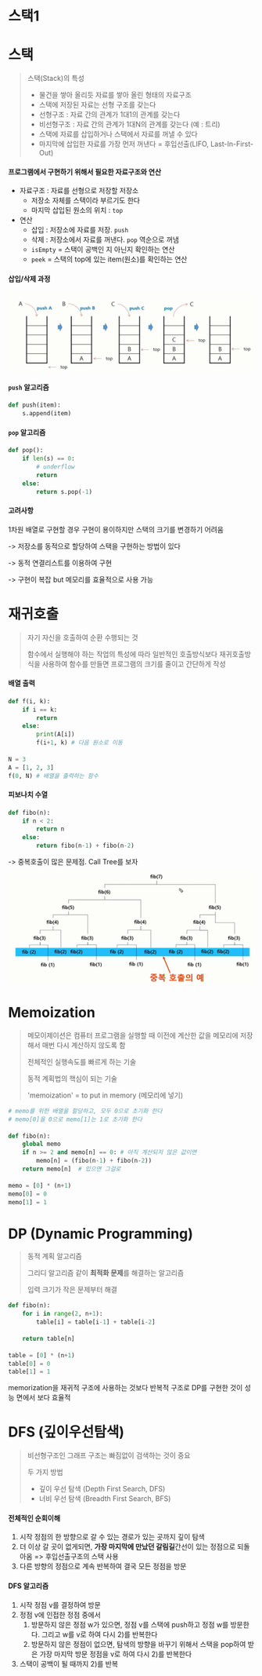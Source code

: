 # 스택1

# 스택

> 스택(Stack)의 특성
>
> * 물건을 쌓아 올리듯 자료를 쌓아 올린 형태의 자료구조
> * 스택에 저장된 자료는 선형 구조를 갖는다
> * 선형구조 : 자료 간의 관계가 1대1의 관계를 갖는다
> * 비선형구조 : 자료 간의 관계가 1대N의 관계를 갖는다 (예 : 트리)
> * 스택에 자료를 삽입하거나 스택에서 자료를 꺼낼 수 있다
> * 마지막에 삽입한 자료를 가장 먼저 꺼낸다 = 후입선출(LIFO, Last-In-First-Out)

#### 프로그램에서 구현하기 위해서 필요한 자료구조와 연산

* 자료구조 : 자료를 선형으로 저장할 저장소
  * 저장소 자체를 스택이라 부르기도 한다
  * 마지막 삽입된 원소의 위치 : `top`
* 연산
  * 삽입 : 저장소에 자료를 저장. `push`
  * 삭제 : 저장소에서 자료를 꺼낸다. `pop` 역순으로 꺼냄
  * `isEmpty` = 스택이 공백인 지 아닌지 확인하는 연산
  * `peek` = 스택의 top에 있는 item(원소)를 확인하는 연산

#### 삽입/삭제 과정

![image-20210818091252420](Stack.assets/image-20210818091252420.png)

#### `push` 알고리즘

```python
def push(item):
    s.append(item)
```

#### `pop` 알고리즘

```python
def pop():
    if len(s) == 0:
        # underflow
        return 
    else:
        return s.pop(-1)
```

#### 고려사항

1차원 배열로 구현할 경우 구현이 용이하지만 스택의 크기를 변경하기 어려움

-> 저장소를 동적으로 할당하여 스택을 구현하는 방법이 있다

-> 동적 연결리스트를 이용하여 구현

-> 구현이 복잡 but 메모리를 효율적으로 사용 가능

# 재귀호출

> 자기 자신을 호출하여 순환 수행되는 것
>
> 함수에서 실행해야 하는 작업의 특성에 따라 일반적인 호출방식보다 재귀호출방식을 사용하여 함수를 만들면 프로그램의 크기를 줄이고 간단하게 작성 

#### 배열 출력

```python
def f(i, k):
    if i == k:
        return 
    else:
        print(A[i])
        f(i+1, k) # 다음 원소로 이동
        
N = 3
A = [1, 2, 3]
f(0, N) # 배열을 출력하는 함수
```

#### 피보나치 수열

```python
def fibo(n):
    if n < 2:
        return n
    else:
        return fibo(n-1) + fibo(n-2)
```

-> 중복호출이 많은 문제점. Call Tree를 보자

![image-20210818111404819](Stack.assets/image-20210818111404819.png)

# Memoization

> 메모이제이션은 컴퓨터 프로그램을 실행할 때 이전에 계산한 값을 메모리에 저장해서 매번 다시 계산하지 않도록 함
>
> 전체적인 실행속도를 빠르게 하는 기술
>
> 동적 계획법의 핵심이 되는 기술
>
> 'memoization' = to put in memory (메모리에 넣기)

```python
# memo를 위한 배열을 할당하고, 모두 0으로 초기화 한다
# memo[0]을 0으로 memo[1]는 1로 초기화 한다

def fibo(n):
    global memo
    if n >= 2 and memo[n] == 0:	# 아직 계산되지 않은 값이면
        memo[n] = (fibo(n-1) + fibo(n-2))
    return memo[n]	# 있으면 그걸로

memo = [0] * (n+1)
memo[0] = 0
memo[1] = 1
```

# DP (Dynamic Programming)

> 동적 계획 알고리즘
>
> 그리디 알고리즘 같이 **최적화 문제**를 해결하는 알고리즘
>
> 입력 크기가 작은 문제부터 해결 

```python
def fibo(n):
    for i in range(2, n+1):
        table[i] = table[i-1] + table[i-2]
   
    return table[n]

table = [0] * (n+1)
table[0] = 0
table[1] = 1
```

memorization을 재귀적 구조에 사용하는 것보다 반복적 구조로 DP를 구현한 것이 성능 면에서 보다 효율적

# DFS (깊이우선탐색)

> 비선형구조인 그래프 구조는 빠짐없이 검색하는 것이 중요
>
> 두 가지 방법
>
> * 깊이 우선 탐색 (Depth First Search, DFS)
> * 너비 우선 탐색 (Breadth First Search, BFS)

#### 전체적인 순회이해

1. 시작 정점의 한 방향으로 갈 수 있는 경로가 있는 곳까지 깊이 탐색
2. 더 이상 갈 곳이 없게되면, **가장 마지막에 만났던 갈림길**간선이 있는 정점으로 되돌아옴 => 후입선출구조의 스택 사용
3. 다른 방향의 정점으로 계속 반복하여 결국 모든 정점을 방문

#### DFS 알고리즘

1. 시작 정점 v를 결정하여 방문
2. 정점 v에 인접한 정점 중에서
   1. 방문하지 않은 정점 w가 있으면, 정점 v를 스택에 push하고 정점 w를 방문한다. 그리고 w를 v로 하여 다시 2)를 반복한다
   2. 방문하지 않은 정점이 없으면, 탐색의 방향을 바꾸기 위해서 스택을 pop하여 받은 가장 마지막 방문 정점을 v로 하여 다시 2)를 반복한다
3. 스택이 공백이 될 때까지 2)를 반복
